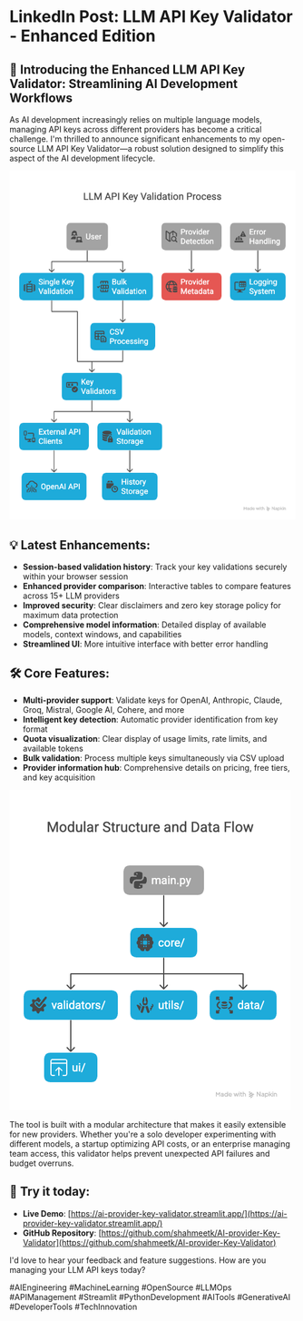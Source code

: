 # LinkedIn Post: LLM API Key Validator - Enhanced Edition

## 🔑 **Introducing the Enhanced LLM API Key Validator: Streamlining AI Development Workflows**

As AI development increasingly relies on multiple language models, managing API keys across different providers has become a critical challenge. I'm thrilled to announce significant enhancements to my open-source LLM API Key Validator—a robust solution designed to simplify this aspect of the AI development lifecycle.

![Architecture Diagram](https://github.com/shahmeetk/AI-provider-Key-Validator/raw/main/images/Architecture.png)

## 💡 **Latest Enhancements:**

- **Session-based validation history**: Track your key validations securely within your browser session
- **Enhanced provider comparison**: Interactive tables to compare features across 15+ LLM providers
- **Improved security**: Clear disclaimers and zero key storage policy for maximum data protection
- **Comprehensive model information**: Detailed display of available models, context windows, and capabilities
- **Streamlined UI**: More intuitive interface with better error handling

## 🛠️ **Core Features:**

- **Multi-provider support**: Validate keys for OpenAI, Anthropic, Claude, Groq, Mistral, Google AI, Cohere, and more
- **Intelligent key detection**: Automatic provider identification from key format
- **Quota visualization**: Clear display of usage limits, rate limits, and available tokens
- **Bulk validation**: Process multiple keys simultaneously via CSV upload
- **Provider information hub**: Comprehensive details on pricing, free tiers, and key acquisition

![Modular Structure](https://github.com/shahmeetk/AI-provider-Key-Validator/raw/main/images/Modular%20Structure.png)

The tool is built with a modular architecture that makes it easily extensible for new providers. Whether you're a solo developer experimenting with different models, a startup optimizing API costs, or an enterprise managing team access, this validator helps prevent unexpected API failures and budget overruns.

## 🔗 **Try it today:**

- **Live Demo**: [https://ai-provider-key-validator.streamlit.app/](https://ai-provider-key-validator.streamlit.app/)
- **GitHub Repository**: [https://github.com/shahmeetk/AI-provider-Key-Validator](https://github.com/shahmeetk/AI-provider-Key-Validator)

I'd love to hear your feedback and feature suggestions. How are you managing your LLM API keys today?

\#AIEngineering \#MachineLearning \#OpenSource \#LLMOps \#APIManagement \#Streamlit \#PythonDevelopment \#AITools \#GenerativeAI \#DeveloperTools \#TechInnovation
